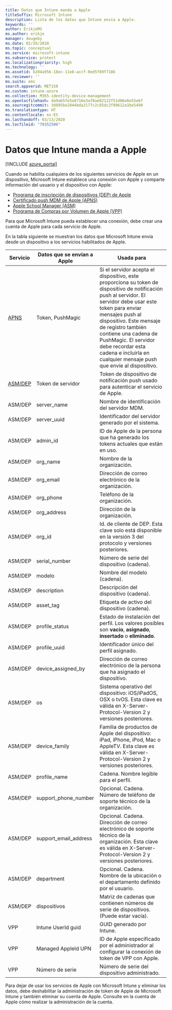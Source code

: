 ```yaml
---
title: Datos que Intune manda a Apple
titleSuffix: Microsoft Intune
description: Lista de los datos que Intune envía a Apple.
keywords: ''
author: ErikjeMS
ms.author: erikje
manager: dougeby
ms.date: 02/26/2018
ms.topic: conceptual
ms.service: microsoft-intune
ms.subservice: protect
ms.localizationpriority: high
ms.technology: ''
ms.assetid: b204a956-18ec-11e8-accf-0ed5f89f718b
ms.reviewer: ''
ms.suite: ems
search.appverid: MET150
ms.custom: intune-azure
ms.collection: M365-identity-device-management
ms.openlocfilehash: da9ab5fe5a8716e3af0ae02122f51d06e6e55e6f
ms.sourcegitcommit: 3d895be2844bda2177c2c85dc2f09612a1be5490
ms.translationtype: HT
ms.contentlocale: es-ES
ms.lasthandoff: 03/13/2020
ms.locfileid: "79352506"
---
```

# <a name="data-intune-sends-to-apple"></a>Datos que Intune manda a Apple

[!INCLUDE [azure_portal](../includes/azure_portal.md)]

Cuando se habilita cualquiera de los siguientes servicios de Apple en un dispositivo, Microsoft Intune establece una conexión con Apple y comparte información del usuario y el dispositivo con Apple: 

- [Programa de inscripción de dispositivos (DEP) de Apple](../enrollment/device-enrollment-program-enroll-ios.md)
- [Certificado push MDM de Apple (APNS)](../enrollment/apple-mdm-push-certificate-get.md)
- [Apple School Manager (ASM)](https://docs.microsoft.com/schooldatasync/apple-school-manager-integration-with-intune-for-education-and-school-data-sync)
- [Programa de Compras por Volumen de Apple (VPP)](../apps/vpp-apps-ios.md)

Para que Microsoft Intune pueda establecer una conexión, debe crear una cuenta de Apple para cada servicio de Apple.

En la tabla siguiente se muestran los datos que Microsoft Intune envía desde un dispositivo a los servicios habilitados de Apple. 

| Servicio | Datos que se envían a Apple | Usada para |
|---|---| ---|
| [APNS](https://developer.apple.com/library/content/documentation/Miscellaneous/Reference/MobileDeviceManagementProtocolRef/3-MDM_Protocol/MDM_Protocol.html#//apple_ref/doc/uid/TP40017387-CH3-SW2) | Token, PushMagic | Si el servidor acepta el dispositivo, este proporciona su token de dispositivo de notificación push al servidor. El servidor debe usar este token para enviar mensajes push al dispositivo. Este mensaje de registro también contiene una cadena de PushMagic. El servidor debe recordar esta cadena e incluirla en cualquier mensaje push que envíe al dispositivo. |
| [ASM/DEP](https://developer.apple.com/library/content/documentation/Miscellaneous/Reference/MobileDeviceManagementProtocolRef/3-MDM_Protocol/MDM_Protocol.html#//apple_ref/doc/uid/TP40017387-CH3-SW2) | Token de servidor | Token de dispositivo de notificación push usado para autenticar el servicio de Apple. |
| ASM/DEP | server_name | Nombre de identificación del servidor MDM. |
| ASM/DEP | server_uuid | Identificador del servidor generado por el sistema. |
| ASM/DEP | admin_id | ID de Apple de la persona que ha generado los tokens actuales que están en uso. |
| ASM/DEP | org_name | Nombre de la organización. |
| ASM/DEP | org_email | Dirección de correo electrónico de la organización. |
| ASM/DEP | org_phone | Teléfono de la organización. |
| ASM/DEP | org_address | Dirección de la organización. |
| ASM/DEP | org_id | Id. de cliente de DEP. Esta clave solo está disponible en la versión 3 del protocolo y versiones posteriores. |
| ASM/DEP | serial_number | Número de serie del dispositivo (cadena). |
| ASM/DEP | modelo | Nombre del modelo (cadena). |
| ASM/DEP | description | Descripción del dispositivo (cadena). |
| ASM/DEP | asset_tag | Etiqueta de activo del dispositivo (cadena). |
| ASM/DEP | profile_status | Estado de instalación del perfil. Los valores posibles son **vacío**, **asignado**, **insertado** o **eliminado**. |
| ASM/DEP | profile_uuid | Identificador único del perfil asignado. |
| ASM/DEP | device_assigned_by | Dirección de correo electrónico de la persona que ha asignado el dispositivo. |
| ASM/DEP | os | Sistema operativo del dispositivo: iOS/iPadOS, OSX o tvOS. Esta clave es válida en X-Server-Protocol-Version 2 y versiones posteriores. |
| ASM/DEP | device_family | Familia de productos de Apple del dispositivo: iPad, iPhone, iPod, Mac o AppleTV. Esta clave es válida en X-Server-Protocol-Version 2 y versiones posteriores. |
| ASM/DEP | profile_name | Cadena. Nombre legible para el perfil. |
| ASM/DEP | support_phone_number | Opcional. Cadena. Número de teléfono de soporte técnico de la organización. |
| ASM/DEP | support_email_address | Opcional. Cadena. Dirección de correo electrónico de soporte técnico de la organización. Esta clave es válida en X-Server-Protocol-Version 2 y versiones posteriores. |
| ASM/DEP | department | Opcional. Cadena. Nombre de la ubicación o el departamento definido por el usuario. |
| ASM/DEP | dispositivos | Matriz de cadenas que contienen números de serie de dispositivos. (Puede estar vacía). |
| VPP | Intune UserId guid | GUID generado por Intune. |
| VPP | Managed AppleId UPN | ID de Apple especificado por el administrador al configurar la conexión de token de VPP con Apple. |
| VPP | Número de serie | Número de serie del dispositivo administrado. |

Para dejar de usar los servicios de Apple con Microsoft Intune y eliminar los datos, debe deshabilitar la administración de token de Apple de Microsoft Intune y también eliminar su cuenta de Apple. Consulte en la cuenta de Apple cómo realizar la administración de la cuenta.


